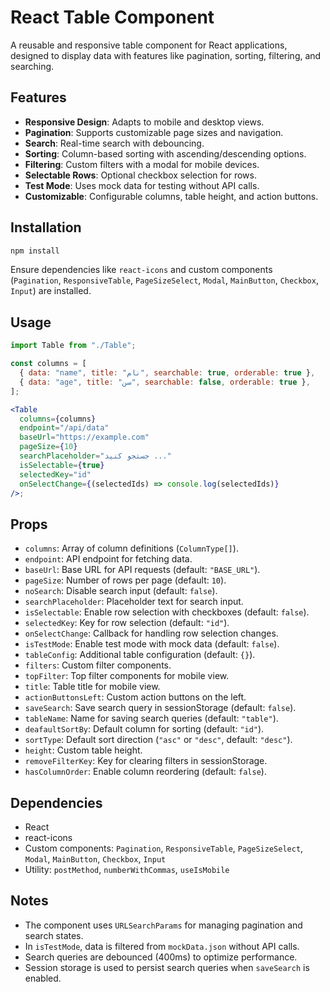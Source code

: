 # React Table Component

A reusable and responsive table component for React applications, designed to display data with features like pagination, sorting, filtering, and searching.

## Features

- **Responsive Design**: Adapts to mobile and desktop views.
- **Pagination**: Supports customizable page sizes and navigation.
- **Search**: Real-time search with debouncing.
- **Sorting**: Column-based sorting with ascending/descending options.
- **Filtering**: Custom filters with a modal for mobile devices.
- **Selectable Rows**: Optional checkbox selection for rows.
- **Test Mode**: Uses mock data for testing without API calls.
- **Customizable**: Configurable columns, table height, and action buttons.

## Installation

```bash
npm install
```

Ensure dependencies like `react-icons` and custom components (`Pagination`, `ResponsiveTable`, `PageSizeSelect`, `Modal`, `MainButton`, `Checkbox`, `Input`) are installed.

## Usage

```jsx
import Table from "./Table";

const columns = [
  { data: "name", title: "نام", searchable: true, orderable: true },
  { data: "age", title: "سن", searchable: false, orderable: true },
];

<Table
  columns={columns}
  endpoint="/api/data"
  baseUrl="https://example.com"
  pageSize={10}
  searchPlaceholder="جستجو کنید ..."
  isSelectable={true}
  selectedKey="id"
  onSelectChange={(selectedIds) => console.log(selectedIds)}
/>;
```

## Props

- `columns`: Array of column definitions (`ColumnType[]`).
- `endpoint`: API endpoint for fetching data.
- `baseUrl`: Base URL for API requests (default: `"BASE_URL"`).
- `pageSize`: Number of rows per page (default: `10`).
- `noSearch`: Disable search input (default: `false`).
- `searchPlaceholder`: Placeholder text for search input.
- `isSelectable`: Enable row selection with checkboxes (default: `false`).
- `selectedKey`: Key for row selection (default: `"id"`).
- `onSelectChange`: Callback for handling row selection changes.
- `isTestMode`: Enable test mode with mock data (default: `false`).
- `tableConfig`: Additional table configuration (default: `{}`).
- `filters`: Custom filter components.
- `topFilter`: Top filter components for mobile view.
- `title`: Table title for mobile view.
- `actionButtonsLeft`: Custom action buttons on the left.
- `saveSearch`: Save search query in sessionStorage (default: `false`).
- `tableName`: Name for saving search queries (default: `"table"`).
- `deafaultSortBy`: Default column for sorting (default: `"id"`).
- `sortType`: Default sort direction (`"asc"` or `"desc"`, default: `"desc"`).
- `height`: Custom table height.
- `removeFilterKey`: Key for clearing filters in sessionStorage.
- `hasColumnOrder`: Enable column reordering (default: `false`).

## Dependencies

- React
- react-icons
- Custom components: `Pagination`, `ResponsiveTable`, `PageSizeSelect`, `Modal`, `MainButton`, `Checkbox`, `Input`
- Utility: `postMethod`, `numberWithCommas`, `useIsMobile`

## Notes

- The component uses `URLSearchParams` for managing pagination and search states.
- In `isTestMode`, data is filtered from `mockData.json` without API calls.
- Search queries are debounced (400ms) to optimize performance.
- Session storage is used to persist search queries when `saveSearch` is enabled.
